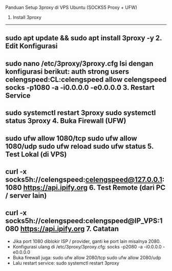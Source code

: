 Panduan Setup 3proxy di VPS Ubuntu (SOCKS5 Proxy + UFW)
1. Install 3proxy
-----------------
sudo apt update && sudo apt install 3proxy -y
2. Edit Konfigurasi
-------------------
sudo nano /etc/3proxy/3proxy.cfg
Isi dengan konfigurasi berikut:
auth strong
users celengspeed:CL:celengspeed
allow celengspeed
socks -p1080 -a -i0.0.0.0 -e0.0.0.0
3. Restart Service
------------------
sudo systemctl restart 3proxy
sudo systemctl status 3proxy
4. Buka Firewall (UFW)
----------------------
sudo ufw allow 1080/tcp
sudo ufw allow 1080/udp
sudo ufw reload
sudo ufw status
5. Test Lokal (di VPS)
-----------------------
curl -x socks5h://celengspeed:celengspeed@127.0.0.1:1080 https://api.ipify.org
6. Test Remote (dari PC / server lain)
--------------------------------------
curl -x socks5h://celengspeed:celengspeed@IP_VPS:1080 https://api.ipify.org
7. Catatan
----------
- Jika port 1080 diblokir ISP / provider, ganti ke port lain misalnya 2080.
- Konfigurasi ulang di /etc/3proxy/3proxy.cfg:
 socks -p2080 -a -i0.0.0.0 -e0.0.0.0
- Buka firewall juga:
 sudo ufw allow 2080/tcp
 sudo ufw allow 2080/udp
- Lalu restart service:
 sudo systemctl restart 3proxy

